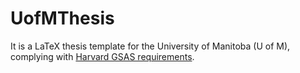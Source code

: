 # UofMThesis

It is a LaTeX thesis template for the University of Manitoba (U of M), complying with [Harvard GSAS requirements](https://guides.library.harvard.edu/overleaf/phd/).
